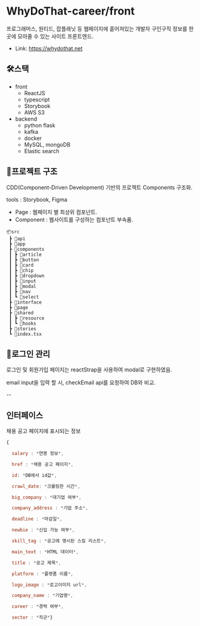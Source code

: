 # WhyDoThat-career/front

프로그래머스, 원티드, 잡플래닛 등 웹페이지에 흩어져있는 개발자 구인구직 정보를 한 곳에 모아줄 수 있는 사이트 프론트엔드.

- Link: https://whydothat.net

## 🛠️스택

- front
  - ReactJS
  - typescript
  - Storybook
  - AWS S3
- backend
  - python flask
  - kafka
  - docker
  - MySQL, mongoDB
  - Elastic search

## 🚧프로젝트 구조

CDD(Component-Driven Development) 기반의 프로젝트 Components 구조화.

tools : Storybook, Figma

- Page : 웹페이지 별 최상위 컴포넌트.
- Component : 웹사이트를 구성하는 컴포넌트 부속품.

```
📦src
 ┣ 📂api
 ┣ 📂app
 ┣ 📂components
 ┃ ┣ 📂article
 ┃ ┣ 📂button
 ┃ ┣ 📂card
 ┃ ┣ 📂chip
 ┃ ┣ 📂dropdown
 ┃ ┣ 📂input
 ┃ ┣ 📂modal
 ┃ ┣ 📂nav
 ┃ ┗ 📂select
 ┣ 📂interface
 ┣ 📂page
 ┣ 📂shared
 ┃ ┣ 📂resource
 ┃ ┗ 📂hooks
 ┣ 📂stories
 ┗ 📜index.tsx
```

## 🔑로그인 관리

로그인 및 회원가입 페이지는 reactStrap을 사용하여 modal로 구현하였음.

email input을 입력 할 시, checkEmail api를 요청하여 DB와 비교.

--

## 인터페이스

채용 공고 페이지에 표시되는 정보

```jsx
{

  salary : *연봉 정보*,

  href : *채용 공고 페이지*,

  id: *DB에서 id값*,

  crawl_date: *크롤링한 시간*,

  big_company : *대기업 여부*,

  company_address : *기업 주소*,

  deadline : *마감일*,

  newbie : *신입 가능 여부*,

  skill_tag : *공고에 명시된 스킬 리스트*,

  main_text : *HTML 데이터*,

  title : *공고 제목*,

  platform : *플랫폼 이름*,

  logo_image : *로고이미지 url*,

  company_name : *기업명*,

  career : *경력 여부*,

  sector : *직군*}
```
